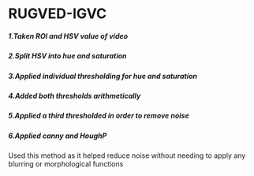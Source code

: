 # RUGVED-IGVC

##### 1.Taken ROI and HSV value of video
##### 2.Split HSV into hue and saturation
##### 3.Applied individual thresholding for hue and saturation
##### 4.Added both thresholds arithmetically 
##### 5.Applied a third thresholded in order to remove noise
##### 6.Applied canny and HoughP

Used this method as it helped reduce noise without needing to apply any blurring or morphological functions
